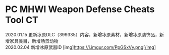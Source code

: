 # PC MHWI Weapon Defense Cheats Tool CT

2020.01.15 更新冰原DLC（399335）内容，新增冰原素材，新增冰原装饰品，新增家具类目，新增场景动物<br>
2020.02.04 新增冰原武器ID
[img]https://i.imgur.com/PpGSxVy.png[/img]

